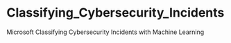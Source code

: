 # Classifying_Cybersecurity_Incidents
Microsoft Classifying Cybersecurity Incidents with Machine Learning
